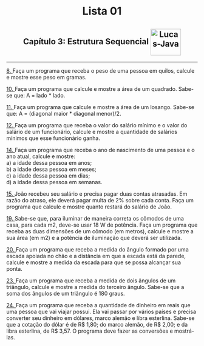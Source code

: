 <h1 align="center">Lista 01</h1>
<h2 align="center">Capítulo 3: Estrutura Sequencial <img align="center" alt="Lucas-Java" height="70" width="80" src="https://cdn.jsdelivr.net/gh/devicons/devicon/icons/java/java-original.svg" /></h2>
<hr>
<p><a href="https://github.com/LucasCostaMrq/DisciplinaPoo2023.2/blob/main/Lista01/Quest%C3%B5es%20Propostas/Q8P/src/br/edu/principal/Principal.java">8. </a>Faça um programa que receba o peso de uma pessoa em quilos, calcule e mostre esse peso em gramas. </p>

<a href="https://github.com/LucasCostaMrq/DisciplinaPoo2023.2/blob/main/Lista01/Quest%C3%B5es%20Propostas/Q10P/src/br/edu/principal/Principal.java">10. </a>Faça um programa que calcule e mostre a área de um quadrado. Sabe-se que: A = lado * lado.

<a href="https://github.com/LucasCostaMrq/DisciplinaPoo2023.2/blob/main/Lista01/Quest%C3%B5es%20Propostas/Q11P/src/br/edu/principal/Principal.java">11. </a>Faça um programa que calcule e mostre a área de um losango. Sabe-se que: A = (diagonal maior * diagonal menor)/2.

<a href="https://github.com/LucasCostaMrq/DisciplinaPoo2023.2/blob/main/Lista01/Quest%C3%B5es%20Propostas/Q12P/src/br/edu/principal/Principal.java">12. </a>Faça um programa que receba o valor do salário mínimo e o valor do salário de um funcionário, calcule e mostre a quantidade de salários mínimos que esse funcionário ganha.

<a href="https://github.com/LucasCostaMrq/DisciplinaPoo2023.2/blob/main/Lista01/Quest%C3%B5es%20Propostas/Q14P/src/br/edu/principal/Principal.java">14. </a>Faça um programa que receba o ano de nascimento de uma pessoa e o ano atual, calcule e mostre: <br>a) a idade dessa pessoa em anos; <br>b) a idade dessa pessoa em meses; <br>c) a idade dessa pessoa em dias; <br>d) a idade dessa pessoa em semanas.

<a href="https://github.com/LucasCostaMrq/DisciplinaPoo2023.2/blob/main/Lista01/Quest%C3%B5es%20Propostas/Q15P/src/br/edu/principal/Principal.java">15. </a>João recebeu seu salário e precisa pagar duas contas atrasadas. Em razão do atraso, ele deverá pagar multa de 2% sobre cada conta. Faça um programa que calcule e mostre quanto restará do salário de João.

<a href="https://github.com/LucasCostaMrq/DisciplinaPoo2023.2/blob/main/Lista01/Quest%C3%B5es%20Propostas/Q19P/src/br/edu/principal/Principal.java">19. </a>Sabe-se que, para iluminar de maneira correta os cômodos de uma casa, para cada m2, deve-se usar 18 W de potência. Faça um programa que receba as duas dimensões de um cômodo (em metros), calcule e mostre a sua área (em m2) e a potência de iluminação que deverá ser utilizada.

<a href="https://github.com/LucasCostaMrq/DisciplinaPoo2023.2/blob/main/Lista01/Quest%C3%B5es%20Propostas/Q20P/src/br/edu/principal/Principal.java">20. </a>Faça um programa que receba a medida do ângulo formado por uma escada apoiada no chão e a distância em que a escada está da parede, calcule e mostre a medida da escada para que se possa alcançar sua ponta.

<a href="https://github.com/LucasCostaMrq/DisciplinaPoo2023.2/blob/main/Lista01/Quest%C3%B5es%20Propostas/Q23P/src/br/edu/principal/Principal.java">23. </a>Faça um programa que receba a medida de dois ângulos de um triângulo, calcule e mostre a medida do terceiro ângulo. Sabe-se que a soma dos ângulos de um triângulo é 180 graus.

<a href="https://github.com/LucasCostaMrq/DisciplinaPoo2023.2/blob/main/Lista01/Quest%C3%B5es%20Propostas/Q24P/src/br/edu/principal/Principal.java">24. </a>Faça um programa que receba a quantidade de dinheiro em reais que uma pessoa que vai viajar possui. Ela vai passar por vários países e precisa converter seu dinheiro em dólares, marco alemão e libra esterlina. Sabe-se que a cotação do dólar é de R$ 1,80; do marco alemão, de R$ 2,00; e da libra esterlina, de R$ 3,57. O programa deve fazer as conversões e mostrá-las.
